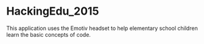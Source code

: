 # HackingEdu_2015
This application uses the Emotiv headset to help elementary school children learn the basic concepts of code.
